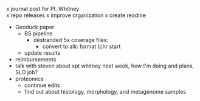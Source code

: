 x journal post for Pt. Whitney  
x repo releases
	x improve organization
	x create readme
- Geoduck paper
	- BS pipeline
		- destranded 5x coverage files: 
			- convert to allc format (chr start 
	- update results
- reimbursements
- talk with steven about xpt whitney next week, how I'm doing and plans, SLO job?
- proteomics
	-  continue edits
	-  find out about histology, morphology, and metagenome samples
